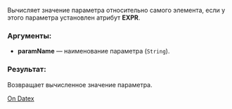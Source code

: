 Вычисляет значение параметра относительно самого элемента, если у этого параметра установлен атрибут **EXPR**.

### Аргументы:
- **paramName** — наименование параметра (`String`).

### Результат:
Возвращает вычисленное значение параметра.

[On Datex](http://docs.datex.ru/article.htm?id=5665465792879477053)